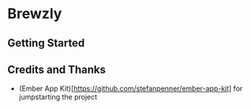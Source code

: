 # Brewzly

## Getting Started

## Credits and Thanks

* (Ember App Kit)[https://github.com/stefanpenner/ember-app-kit] for jumpstarting the project
